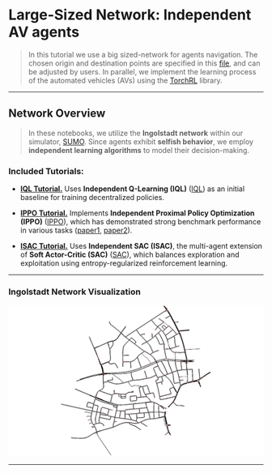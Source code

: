# Large-Sized Network: Independent AV agents

> In this tutorial we use a big sized-network for agents navigation. The chosen origin and destination points are specified in this [file](https://github.com/COeXISTENCE-PROJECT/RouteRL/blob/main/routerl/networks/default_ods.json), and  can be adjusted by users. In parallel, we implement the learning process of the automated vehicles (AVs) using the [TorchRL](https://github.com/pytorch/rl) library.

---

## Network Overview

> In these notebooks, we utilize the **Ingolstadt network** within our simulator, [SUMO](https://eclipse.dev/sumo/). Since agents exhibit **selfish behavior**, we employ **independent learning algorithms** to model their decision-making.

### Included Tutorials:

- **[IQL Tutorial.](https://github.com/COeXISTENCE-PROJECT/RouteRL/blob/main/tutorials/3_BiggerNetwork_IndependentAgents/iql_mutation.ipynb)** Uses **Independent Q-Learning (IQL)** ([IQL](https://web.media.mit.edu/~cynthiab/Readings/tan-MAS-reinfLearn.pdf)) as an initial baseline for training decentralized policies.

- **[IPPO Tutorial.](https://github.com/COeXISTENCE-PROJECT/RouteRL/blob/main/tutorials/3_BiggerNetwork_IndependentAgents/mappo_ippo_mutation.ipynb)** Implements **Independent Proximal Policy Optimization (IPPO)** ([IPPO](https://arxiv.org/pdf/2011.09533)), which has demonstrated strong benchmark performance in various tasks ([paper1](https://arxiv.org/abs/2103.01955), [paper2](https://arxiv.org/abs/2006.07869)).

- **[ISAC Tutorial.](https://github.com/COeXISTENCE-PROJECT/RouteRL/blob/main/tutorials/3_BiggerNetwork_IndependentAgents/sac_mutation.ipynb)** Uses **Independent SAC (ISAC)**, the multi-agent extension of **Soft Actor-Critic (SAC)** ([SAC](https://arxiv.org/abs/1801.01290)), which balances exploration and exploitation using entropy-regularized reinforcement learning.

---

### Ingolstadt Network Visualization
<p align="center">
  <img src="plots_saved/ingolstadt.png" alt="Ingolstadt network" width="700"/>
</p>

---
